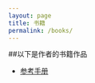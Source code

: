 ```yaml
---
layout: page
title: 书籍
permalink: /books/
---
```


##以下是作者的书籍作品

* [参考手册](http://crazy2010king.gitbooks.io/nginx/)

